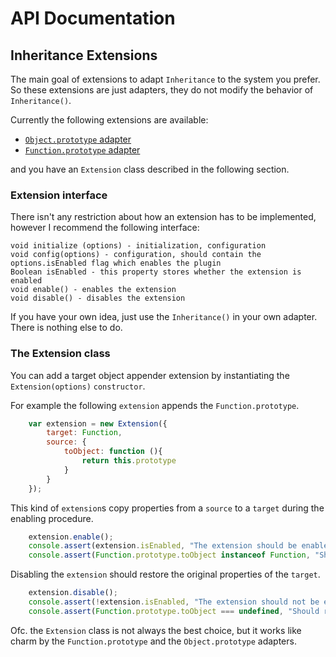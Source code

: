 # API Documentation

## Inheritance Extensions

The main goal of extensions to adapt `Inheritance` to the system you prefer. So these extensions are just adapters, they do not modify the behavior of `Inheritance()`.

Currently the following extensions are available:

 - [`Object.prototype` adapter](extensions/object.md)
 - [`Function.prototype` adapter](extensions/function.md)

and you have an `Extension` class described in the following section.

### Extension interface

There isn't any restriction about how an extension has to be implemented, however I recommend the following interface:

    void initialize (options) - initialization, configuration
    void config(options) - configuration, should contain the options.isEnabled flag which enables the plugin
    Boolean isEnabled - this property stores whether the extension is enabled
    void enable() - enables the extension
    void disable() - disables the extension

If you have your own idea, just use the `Inheritance()` in your own adapter. There is nothing else to do.

### The Extension class

You can add a target object appender extension by instantiating the `Extension(options)` `constructor`.

For example the following `extension` appends the `Function.prototype`.

```js
    var extension = new Extension({
        target: Function,
        source: {
            toObject: function (){
                return this.prototype
            }
        }
    });
`````

This kind of `extension`s copy properties from a `source` to a `target` during the enabling procedure.

```js
    extension.enable();
    console.assert(extension.isEnabled, "The extension should be enabled after calling the enable()");
    console.assert(Function.prototype.toObject instanceof Function, "Should copy the toObject function by enable.");
```

Disabling the `extension` should restore the original properties of the `target`.

```js
    extension.disable();
    console.assert(!extension.isEnabled, "The extension should not be enabled after calling the disable()");
    console.assert(Function.prototype.toObject === undefined, "Should restore the undefined property of toObject by disable.");
```

Ofc. the `Extension` class is not always the best choice, but it works like charm by the `Function.prototype` and the `Object.prototype` adapters.
